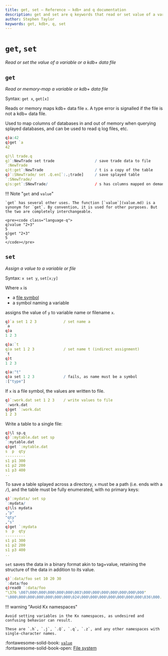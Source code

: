 ```yaml
---
title: get, set – Reference – kdb+ and q documentation
description: get and set are q keywords that read or set value of a variable or a kdb+ data file.
author: Stephen Taylor
keywords: get, kdb+, q, set
---
```

# `get`, `set`

_Read or set the value of a variable or a kdb+ data file_




## `get`

_Read or memory-map a variable or kdb+ data file_

Syntax: `get x`, `get[x]`

Reads or memory maps kdb+ data file `x`. 
A type error is signalled if the file is not a kdb+ data file.

Used to map columns of databases in and out of memory when querying splayed databases, and can be used to read q log files, etc.

```q
q)a:42
q)get `a
42

q)\l trade.q
q)`:NewTrade set trade                  / save trade data to file
`:NewTrade
q)t:get`:NewTrade                       / t is a copy of the table
q)`:SNewTrade/ set .Q.en[`:.;trade]     / save splayed table
`:SNewTrade/
q)s:get`:SNewTrade/                     / s has columns mapped on demand
```

!!! Note "`get` and `value`"

    `get` has several other uses. The function [`value`](value.md) is a synonym for `get`. By convention, it is used for other purposes. But the two are completely interchangeable.

    <pre><code class="language-q">
    q)value "2+3"
    5
    q)get "2+3"
    5
    </code></pre>

<!-- FIXME: describe other uses. -->




## `set`

_Assign a value to a variable or file_

Syntax: `x set y`, `set[x;y]`

Where `x` is 

-   a [file symbol](../basics/glossary.md#file-symbol) 
-   a symbol naming a variable

assigns the value of `y` to variable name or filename `x`.

```q
q)`a set 1 2 3            / set name a
`a
q)a
1 2 3

q)a:`t
q)a set 1 2 3             / set name t (indirect assignment)
`t
q)t
1 2 3

q)a:"t"
q)a set 1 2 3             / fails, as name must be a symbol
:["type"]
```

If `x` is a file symbol, the values are written to file.

```q
q)`:work.dat set 1 2 3    / write values to file
`:work.dat
q)get `:work.dat
1 2 3
```

Write a table to a single file:

```q
q)\l sp.q
q)`:mytable.dat set sp
`:mytable.dat
q)get `:mytable.dat
s  p  qty
---------
s1 p1 300
s1 p2 200
s1 p3 400
..
```

To save a table splayed across a directory, `x` must be a path (i.e. ends with a `/`), and the table must be fully enumerated, with no primary keys:

```q
q)`:mydata/ set sp
`:mydata/
q)\ls mydata
,"p"
"qty"
,"s"
q)get `:mydata
s  p  qty
---------
s1 p1 300
s1 p2 200
s1 p3 400
..
```

`set` saves the data in a binary format akin to tag+value, retaining the structure of the data in addition to its value.

```q
q)`:data/foo set 10 20 30
`:data/foo
q)read0 `:data/foo
"\376 \007\000\000\000\000\000\003\000\000\000\000\000\000\000"
"\000\000\000\000\000\000\000\024\000\000\000\000\000\000\000\036\000..
```


!!! warning "Avoid Kx namespaces"

    Avoid setting variables in the Kx namespaces, as undesired and confusing behavior can result.

    These are `.h`, `.j`, `.Q`, `.q`, `.z`, and any other namespaces with single-character names.


:fontawesome-solid-book:
[`value`](value.md)<br>
:fontawesome-solid-book-open:
[File system](../basics/files.md)
